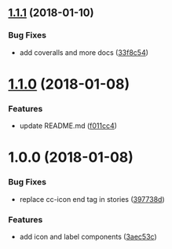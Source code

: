 <a name="1.1.1"></a>
## [1.1.1](https://github.com/julon/vue-creativecommons/compare/f011cc472ea35cfbedb97e98137aa84732d83059...v1.1.1) (2018-01-10)


### Bug Fixes

* add coveralls and more docs ([33f8c54](https://github.com/julon/vue-creativecommons/commit/33f8c54))

<a name="1.1.0"></a>
# [1.1.0](https://github.com/julon/vue-creativecommons/compare/397738d9c2b69c01e3e054b8e80de3ac50c1fbed...v1.1.0) (2018-01-08)


### Features

* update README.md ([f011cc4](https://github.com/julon/vue-creativecommons/commit/f011cc4))

<a name="1.0.0"></a>
# 1.0.0 (2018-01-08)


### Bug Fixes

* replace cc-icon end tag in stories ([397738d](https://github.com/julon/vue-creativecommons/commit/397738d))


### Features

* add icon and label components ([3aec53c](https://github.com/julon/vue-creativecommons/commit/3aec53c))
